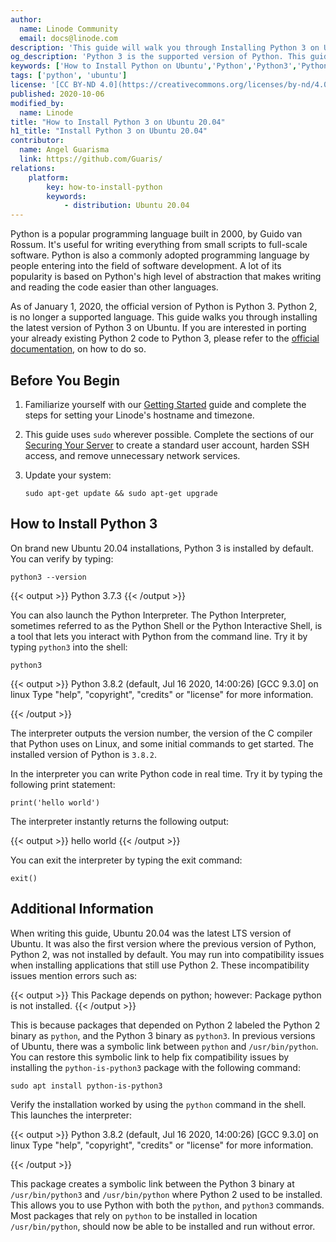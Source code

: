 ```yaml
---
author:
  name: Linode Community
  email: docs@linode.com
description: 'This guide will walk you through Installing Python 3 on Ubuntu 20.04. Python 3 is the latest supported version of Python. On Ubuntu 20.04, Python 2 is no longer installed. This guide will also cover compatibility issues you may experience porting programs to Python 3 on Ubuntu 20.04'
og_description: 'Python 3 is the supported version of Python. This guide will show you how to verify the Python 3 installation on Ubuntu 20.04.'
keywords: ['How to Install Python on Ubuntu','Python','Python3','Python 2 end of life']
tags: ['python', 'ubuntu']
license: '[CC BY-ND 4.0](https://creativecommons.org/licenses/by-nd/4.0)'
published: 2020-10-06
modified_by:
  name: Linode
title: "How to Install Python 3 on Ubuntu 20.04"
h1_title: "Install Python 3 on Ubuntu 20.04"
contributor:
  name: Angel Guarisma
  link: https://github.com/Guaris/
relations:
    platform:
        key: how-to-install-python
        keywords:
            - distribution: Ubuntu 20.04
---
```


Python is a popular programming language built in 2000, by Guido van Rossum. It's useful for writing everything from small scripts to full-scale software. Python is also a commonly adopted programming language by people entering into the field of software development. A lot of its popularity is based on Python's high level of abstraction that makes writing and reading the code easier than other languages.

As of January 1, 2020, the official version of Python is Python 3. Python 2, is no longer a supported language. This guide walks you through installing the latest version of Python 3 on Ubuntu. If you are interested in porting your already existing Python 2 code to Python 3, please refer to the [official documentation](https://docs.python.org/3/howto/pyporting.html), on how to do so.

## Before You Begin

1.  Familiarize yourself with our [Getting Started](/docs/getting-started/) guide and complete the steps for setting your Linode's hostname and timezone.

2.  This guide uses `sudo` wherever possible. Complete the sections of our [Securing Your Server](/docs/security/securing-your-server/) to create a standard user account, harden SSH access, and remove unnecessary network services.

3.  Update your system:

        sudo apt-get update && sudo apt-get upgrade

## How to Install Python 3

On brand new Ubuntu 20.04 installations, Python 3 is installed by default. You can verify by typing:

    python3 --version

{{< output >}}
Python 3.7.3
{{< /output >}}

You can also launch the Python Interpreter. The Python Interpreter, sometimes referred to as the Python Shell or the Python Interactive Shell, is a tool that lets you interact with Python from the command line. Try it by typing `python3` into the shell:

    python3

{{< output >}}
Python 3.8.2 (default, Jul 16 2020, 14:00:26)
[GCC 9.3.0] on linux
Type "help", "copyright", "credits" or "license" for more information.
>>>
{{< /output >}}

The interpreter outputs the version number, the version of the C compiler that Python uses on Linux, and some initial commands to get started. The installed version of Python is `3.8.2`.

In the interpreter you can write Python code in real time. Try it by typing the following print statement:

    print('hello world')

The interpreter instantly returns the following output:

{{< output >}}
hello world
{{< /output >}}

You can exit the interpreter by typing the exit command:

    exit()

## Additional Information

When writing this guide, Ubuntu 20.04 was the latest LTS version of Ubuntu. It was also the first version where the previous version of Python, Python 2, was not installed by default. You may run into compatibility issues when installing applications that still use Python 2. These incompatibility issues mention errors such as:

{{< output >}}
This Package depends on python; however:
  Package python is not installed.
{{< /output >}}

This is because packages that depended on Python 2 labeled the Python 2 binary as `python`, and the Python 3 binary as `python3`. In previous versions of Ubuntu, there was a symbolic link between `python` and `/usr/bin/python`. You can restore this symbolic link to help fix compatibility issues by installing the `python-is-python3` package with the following command:

    sudo apt install python-is-python3

Verify the installation worked by using the `python` command in the shell. This launches the interpreter:

{{< output >}}
Python 3.8.2 (default, Jul 16 2020, 14:00:26)
[GCC 9.3.0] on linux
Type "help", "copyright", "credits" or "license" for more information.
>>>
{{< /output >}}

This package creates a symbolic link between the Python 3 binary at `/usr/bin/python3` and `/usr/bin/python` where Python 2 used to be installed. This allows you to use Python with both the `python`, and `python3` commands. Most packages that rely on `python` to be installed in location `/usr/bin/python`, should now be able to be installed and run without error.
